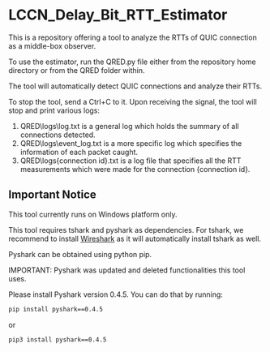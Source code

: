 # LCCN_Delay_Bit_RTT_Estimator

This is a repository offering a tool to analyze the RTTs of QUIC connection as a middle-box observer.

To use the estimator, run the QRED.py file either from the repository home directory or from the QRED folder within.

The tool will automatically detect QUIC connections and analyze their RTTs.

To stop the tool, send a Ctrl+C to it. Upon receiving the signal, the tool will stop and print various logs:
1. QRED\logs\log.txt is a general log which holds the summary of all connections detected.
2. QRED\logs\event_log.txt is a more specific log which specifies the information of each packet caught.
3. QRED\logs\{connection id}.txt is a log file that specifies all the RTT measurements which were made for the connection {connection id}.


## Important Notice

This tool currently runs on Windows platform only.

This tool requires tshark and pyshark as dependencies.
For tshark, we recommend to install [Wireshark](https://www.wireshark.org/download.html) as it will automatically install tshark as well.

Pyshark can be obtained using python pip.

IMPORTANT:
Pyshark was updated and deleted functionalities this tool uses.

Please install Pyshark version 0.4.5. You can do that by running:

```bash
pip install pyshark==0.4.5
```
or
```bash
pip3 install pyshark==0.4.5
```
